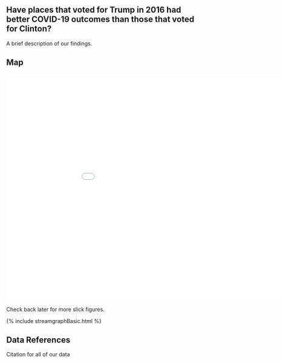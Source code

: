 
Have places that voted for Trump in 2016 had better COVID-19 outcomes than those that voted for Clinton?
--------------------------------------------------------------------------------------------------------

A brief description of our findings.

Map
---

<iframe src='/iframes/legislative_widget.html' height="600px" width="1000px" style="border:none;"></iframe>

Check back later for more slick figures.

{% include streamgraphBasic.html %}


Data References
---------------

Citation for all of our data
